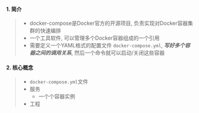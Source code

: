 #### 1. 简介

> - docker-compose是Docker官方的开源项目, 负责实现对Docker容器集群的快速编排
> - 一个工具软件, 可以管理多个Docker容器组成的一个引用
> - 需要定义一个YAML格式的配置文件 `docker-compose.yml`, ***写好多个容器之间的调用关系***, 然后一个命令就可以启动/关闭这些容器

#### 2. 核心概念

> - `docker-compose.yml`文件
> - 服务
>   - 一个个容器实例
> - 工程
